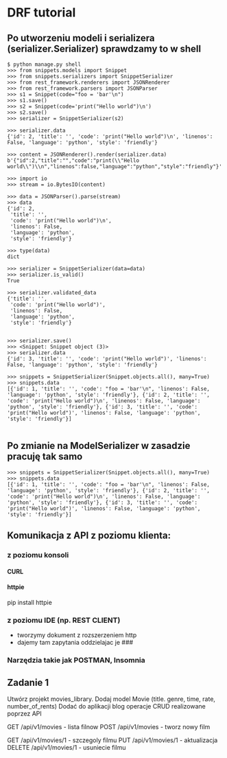 # DRF tutorial


## Po utworzeniu modeli i serializera (serializer.Serializer) sprawdzamy to w shell

```
$ python manage.py shell
>>> from snippets.models import Snippet
>>> from snippets.serializers import SnippetSerializer
>>> from rest_framework.renderers import JSONRenderer
>>> from rest_framework.parsers import JSONParser
>>> s1 = Snippet(code="foo = 'bar'\n")
>>> s1.save()
>>> s2 = Snippet(code='print("Hello world")\n')
>>> s2.save()
>>> serializer = SnippetSerializer(s2)

>>> serializer.data
{'id': 2, 'title': '', 'code': 'print("Hello world")\n', 'linenos': False, 'language': 'python', 'style': 'friendly'}

>>> content = JSONRenderer().render(serializer.data)
b'{"id":2,"title":"","code":"print(\\"Hello world\\")\\n","linenos":false,"language":"python","style":"friendly"}'

>>> import io
>>> stream = io.BytesIO(content)

>>> data = JSONParser().parse(stream)
>>> data
{'id': 2,
 'title': '',
 'code': 'print("Hello world")\n',
 'linenos': False,
 'language': 'python',
 'style': 'friendly'}

>>> type(data)
dict

>>> serializer = SnippetSerializer(data=data)
>>> serializer.is_valid()
True

>>> serializer.validated_data
{'title': '',
 'code': 'print("Hello world")',
 'linenos': False,
 'language': 'python',
 'style': 'friendly'}


>>> serializer.save()
>>> <Snippet: Snippet object (3)>
>>> serializer.data
{'id': 3, 'title': '', 'code': 'print("Hello world")', 'linenos': False, 'language': 'python', 'style': 'friendly'}

>>> snippets = SnippetSerializer(Snippet.objects.all(), many=True)
>>> snippets.data
[{'id': 1, 'title': '', 'code': "foo = 'bar'\n", 'linenos': False, 'language': 'python', 'style': 'friendly'}, {'id': 2, 'title': '', 'code': 'print("Hello world")\n', 'linenos': False, 'language': 'python', 'style': 'friendly'}, {'id': 3, 'title': '', 'code': 'print("Hello world")', 'linenos': False, 'language': 'python', 'style': 'friendly'}]


```

## Po zmianie na ModelSerializer w zasadzie pracuję tak samo 

```
>>> snippets = SnippetSerializer(Snippet.objects.all(), many=True)
>>> snippets.data
[{'id': 1, 'title': '', 'code': "foo = 'bar'\n", 'linenos': False, 'language': 'python', 'style': 'friendly'}, {'id': 2, 'title': '', 'code': 'print("Hello world")\n', 'linenos': False, 'language': 'python', 'style': 'friendly'}, {'id': 3, 'title': '', 'code': 'print("Hello world")', 'linenos': False, 'language': 'python', 'style': 'friendly'}]
```

## Komunikacja z API z poziomu klienta:

### z poziomu konsoli

#### CURL

#### httpie

pip install httpie


### z poziomu IDE (np. REST CLIENT)

* tworzymy dokument z rozszerzeniem http
* dajemy tam zapytania oddzielajac je ###

### Narzędzia takie jak POSTMAN, Insomnia



## Zadanie 1


Utwórz projekt movies_library.
Dodaj model Movie (title. genre, time, rate, number_of_rents)
Dodać do aplikacji blog operacje CRUD realizowane poprzez API


GET /api/v1/movies - lista filnow
POST /api/v1/movies - tworz nowy film

GET /api/v1/movies/1 - szczegoly filmu
PUT /api/v1/movies/1 - aktualizacja
DELETE /api/v1/movies/1 - usuniecie filmu
